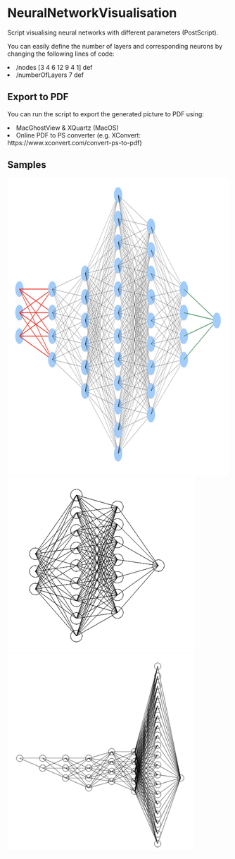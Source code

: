 # NeuralNetworkVisualisation
Script visualising neural networks with different parameters (PostScript).
<p> You can easily define the number of layers and corresponding neurons by changing the following lines of code:
<li>/nodes [3 4 6 12 9 4 1] def
<li>/numberOfLayers 7 def

## Export to PDF
You can run the script to export the generated picture to PDF using:
  <li> MacGhostView & XQuartz (MacOS)
  <li> Online PDF to PS converter (e.g. XConvert: https://www.xconvert.com/convert-ps-to-pdf)

## Samples
<img src="https://github.com/TairYerniyazov/NeuralNetworkVisualisation/blob/main/sample_0.png" width="959" height="674">
<img src="https://github.com/TairYerniyazov/NeuralNetworkVisualisation/blob/main/sample_1.png" width="426" height="399">
<img src="https://github.com/TairYerniyazov/NeuralNetworkVisualisation/blob/main/sample_2.png" width="423" height="453">
